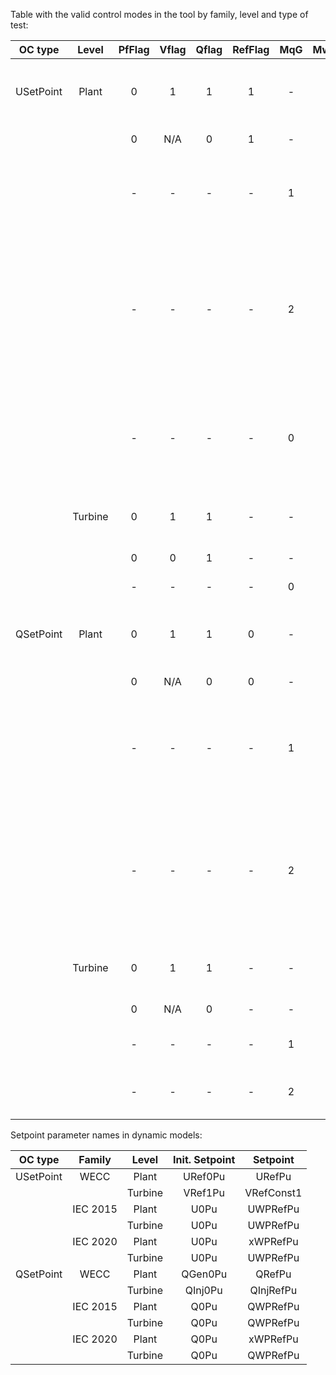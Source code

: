 Table with the valid control modes in the tool by family, level and type of test:

| OC type   |  Level  | PfFlag | Vflag | Qflag | RefFlag | MqG | MwpqMode | Family | Option | Functionality                                                                                                         |
|-----------|:-------:|:------:|:-----:|:-----:|:-------:|:---:|:--------:|:------:|:------:|-----------------------------------------------------------------------------------------------------------------------|
| USetPoint |  Plant  |   0    | 1     | 1     | 1       | -   | -        | WECC   |   1    | Plant level V Control + coordinated local Q/V control                                                                 |
|           |         |   0    | N/A   | 0     | 1       | -   | -        |        |   2    | Plant level V control                                                                                                 |
|           |         |   -    | -     | -     | -       | 1   | 2        | IEC    |   1    | UQ static. Magnitude controlled is Voltage, Setpoint is UWPRefPu.                                                     |
|           |         |   -    | -     | -     | -       | 2   | 2        |        |   2    | UQ static (open loop reactive power control at turbine level). Magnitude controlled is Voltage, Setpoint is UWPRefPu. |
|           |         |   -    | -     | -     | -       | 0   | 3        |        |   3    | Voltage control: Uref = U + lambda Q. Magnitude controlled is Voltage, Setpoint is UWPRefPu.                          |
|           | Turbine |   0    | 1     | 1     | -       | -   | -        | WECC   |   1    | Local coordinated Q/V control only                                                                                    |
|           |         |   0    | 0     | 1     | -       | -   | -        |        |   2    | Local V control only                                                                                                  |
|           |         |   -    | -     | -     | -       | 0   | -        | IEC    |   1    | Voltage control                                                                                                       |
| QSetPoint |  Plant  |   0    | 1     | 1     | 0       | -   | -        | WECC   |   1    | Plant level Q Control + coordinated local Q/V control                                                                 |
|           |         |   0    | N/A   | 0     | 0       | -   | -        |        |   2    | Plant level Q control                                                                                                 |
|           |         |   -    | -     | -     | -       | 1   | 0        | IEC    |   1    | Reactive power control. Magnitude controlled is Reactive, Setpoint is QWPRefPu.                                       |
|           |         |   -    | -     | -     | -       | 2   | 0        |        |   2    | Reactive power control (open loop at turbine level). Magnitude controlled is Reactive, Setpoint is QWPRefPu.          |
|           | Turbine |   0    | 1     | 1     | -       | -   | -        | WECC   |   1    | Local coordinated Q/V control only                                                                                    |
|           |         |   0    | N/A   | 0     | -       | -   | -        |        |   2    | Constant Q control                                                                                                    |
|           |         |   -    | -     | -     | -       | 1   | -        | IEC    |   1    | Reactive power control                                                                                                |
|           |         |   -    | -     | -     | -       | 2   | -        |        |   2    | Open loop reactive power control                                                                                      |


Setpoint parameter names in dynamic models:

| OC type   |  Family  |  Level  | Init. Setpoint | Setpoint   |
|-----------|:--------:|:-------:|:--------------:|:----------:|
| USetPoint |   WECC   |  Plant  |    URef0Pu     |   URefPu   |
|           |          | Turbine |    VRef1Pu     | VRefConst1 |
|           | IEC 2015 |  Plant  |      U0Pu      |  UWPRefPu  |
|           |          | Turbine |      U0Pu      |  UWPRefPu  |
|           | IEC 2020 |  Plant  |      U0Pu      |  xWPRefPu  |
|           |          | Turbine |      U0Pu      |  UWPRefPu  |
| QSetPoint |   WECC   |  Plant  |    QGen0Pu     |   QRefPu   |
|           |          | Turbine |    QInj0Pu     | QInjRefPu  |
|           | IEC 2015 |  Plant  |      Q0Pu      |  QWPRefPu  |
|           |          | Turbine |      Q0Pu      |  QWPRefPu  |
|           | IEC 2020 |  Plant  |      Q0Pu      |  xWPRefPu  |
|           |          | Turbine |      Q0Pu      |  QWPRefPu  |

